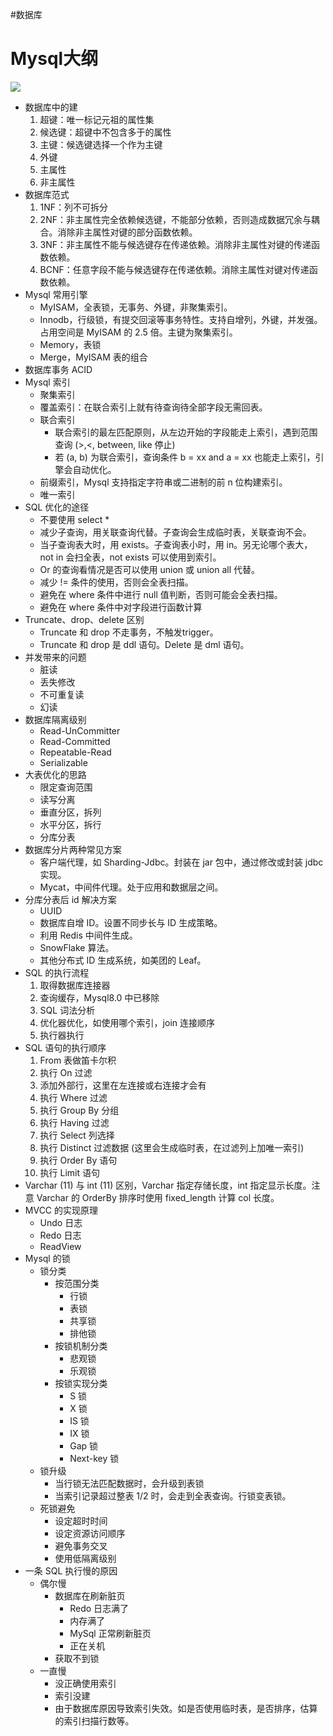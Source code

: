 #数据库 

# Mysql大纲

![](https://varg-my-images.oss-cn-beijing.aliyuncs.com/img/20220505002334.png)

- 数据库中的建
	1. 超键：唯一标记元祖的属性集
	2. 候选键：超键中不包含多于的属性
	3. 主键：候选键选择一个作为主键
	4. 外键
	5. 主属性
	6. 非主属性
- 数据库范式
	1. 1NF：列不可拆分
	2. 2NF：非主属性完全依赖候选键，不能部分依赖，否则造成数据冗余与耦合。消除非主属性对键的部分函数依赖。
	3. 3NF：非主属性不能与候选键存在传递依赖。消除非主属性对键的传递函数依赖。
	4. BCNF：任意字段不能与候选键存在传递依赖。消除主属性对键对传递函数依赖。
- Mysql 常用引擎
	- MyISAM，全表锁，无事务、外键，非聚集索引。
	- Innodb，行级锁，有提交回滚等事务特性。支持自增列，外键，并发强。占用空间是 MyISAM 的 2.5 倍。主键为聚集索引。
	- Memory，表锁
	- Merge，MyISAM 表的组合
- 数据库事务 ACID
- Mysql 索引
	- 聚集索引
	- 覆盖索引：在联合索引上就有待查询待全部字段无需回表。
	- 联合索引
		- 联合索引的最左匹配原则，从左边开始的字段能走上索引，遇到范围查询 (>,<, between, like 停止)
		- 若 (a, b) 为联合索引，查询条件 b = xx and a = xx 也能走上索引，引擎会自动优化。
	- 前缀索引，Mysql 支持指定字符串或二进制的前 n 位构建索引。
	- 唯一索引
- SQL 优化的途径
	- 不要使用 select *
	- 减少子查询，用关联查询代替。子查询会生成临时表，关联查询不会。
	- 当子查询表大时，用 exists。子查询表小时，用 in。另无论哪个表大，not in 会扫全表，not exists 可以使用到索引。
	- Or 的查询看情况是否可以使用 union 或 union all 代替。
	- 减少 != 条件的使用，否则会全表扫描。
	- 避免在 where 条件中进行 null 值判断，否则可能会全表扫描。
	- 避免在 where 条件中对字段进行函数计算
- Truncate、drop、delete 区别
	- Truncate 和 drop 不走事务，不触发trigger。
	- Truncate 和 drop 是 ddl 语句。Delete 是 dml 语句。
- 并发带来的问题
	- 脏读
	- 丢失修改
	- 不可重复读
	- 幻读
- 数据库隔离级别
	- Read-UnCommitter
	- Read-Committed
	- Repeatable-Read
	- Serializable
- 大表优化的思路
	- 限定查询范围
	- 读写分离
	- 垂直分区，拆列
	- 水平分区，拆行
	- 分库分表
-  数据库分片两种常见方案
	- 客户端代理，如 Sharding-Jdbc。封装在 jar 包中，通过修改或封装 jdbc 实现。
	- Mycat，中间件代理。处于应用和数据层之间。
- 分库分表后 id 解决方案
	- UUID
	- 数据库自增 ID。设置不同步长与 ID 生成策略。
	- 利用 Redis 中间件生成。
	- SnowFlake 算法。
	- 其他分布式 ID 生成系统，如美团的 Leaf。
- SQL 的执行流程
	1. 取得数据库连接器
	2. 查询缓存，Mysql8.0 中已移除
	3. SQL 词法分析
	4. 优化器优化，如使用哪个索引，join 连接顺序
	5. 执行器执行
- SQL 语句的执行顺序
	1. From 表做笛卡尔积
	2. 执行 On 过滤
	3. 添加外部行，这里在左连接或右连接才会有
	4. 执行 Where 过滤
	5. 执行 Group By 分组
	6. 执行 Having 过滤
	7. 执行 Select 列选择
	8. 执行 Distinct 过滤数据 (这里会生成临时表，在过滤列上加唯一索引)
	9. 执行 Order By 语句
	10. 执行 Limit 语句
- Varchar (11) 与 int (11) 区别，Varchar 指定存储长度，int 指定显示长度。注意 Varchar 的 OrderBy 排序时使用 fixed_length 计算 col 长度。
- MVCC 的实现原理
	- Undo 日志
	- Redo 日志
	- ReadView
- Mysql 的锁
	- 锁分类
		- 按范围分类
			- 行锁
			- 表锁
			- 共享锁
			- 排他锁
		- 按锁机制分类
			- 悲观锁
			- 乐观锁
		- 按锁实现分类
			- S 锁
			- X 锁
			- IS 锁
			- IX 锁
			- Gap 锁
			- Next-key 锁
	- 锁升级
		- 当行锁无法匹配数据时，会升级到表锁
		- 当索引记录超过整表 1/2 时，会走到全表查询。行锁变表锁。
	- 死锁避免
		- 设定超时时间
		- 设定资源访问顺序
		- 避免事务交叉
		- 使用低隔离级别
- 一条 SQL 执行慢的原因
	- 偶尔慢
		- 数据库在刷新脏页
			- Redo 日志满了
			- 内存满了
			- MySql 正常刷新脏页
			- 正在关机
		- 获取不到锁
	- 一直慢
		- 没正确使用索引
		- 索引没建
		- 由于数据库原因导致索引失效。如是否使用临时表，是否排序，估算的索引扫描行数等。
